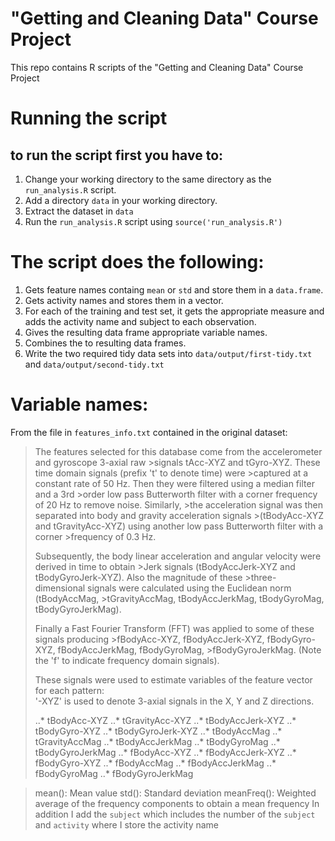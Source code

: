 # "Getting and Cleaning Data" Course Project
This repo contains R scripts of the "Getting and Cleaning Data" Course Project

# Running the script
## to run the script first you have to:

1. Change your working directory to the same directory as the `run_analysis.R` script.
2. Add a directory `data` in your working directory.
3. Extract the dataset in `data`
4. Run the `run_analysis.R` script using `source('run_analysis.R')`

# The script does the following:
1. Gets feature names containg `mean` or `std` and store them in a `data.frame`.
2. Gets activity names and stores them in a vector.
3. For each of the training and test set, it gets the appropriate measure and adds the activity name and subject to each observation.
4. Gives the resulting data frame appropriate variable names.
5. Combines the to resulting data frames.
6. Write the two required tidy data sets into `data/output/first-tidy.txt` and `data/output/second-tidy.txt`

# Variable names:
From the file in `features_info.txt` contained in the original dataset:

>The features selected for this database come from the accelerometer and gyroscope 3-axial raw >signals tAcc-XYZ and tGyro-XYZ. These time domain signals (prefix 't' to denote time) were >captured at a constant rate of 50 Hz. Then they were filtered using a median filter and a 3rd >order low pass Butterworth filter with a corner frequency of 20 Hz to remove noise. Similarly, >the acceleration signal was then separated into body and gravity acceleration signals >(tBodyAcc-XYZ and tGravityAcc-XYZ) using another low pass Butterworth filter with a corner >frequency of 0.3 Hz. 
>
>Subsequently, the body linear acceleration and angular velocity were derived in time to obtain >Jerk signals (tBodyAccJerk-XYZ and tBodyGyroJerk-XYZ). Also the magnitude of these >three-dimensional signals were calculated using the Euclidean norm (tBodyAccMag, >tGravityAccMag, tBodyAccJerkMag, tBodyGyroMag, tBodyGyroJerkMag). 
>
>Finally a Fast Fourier Transform (FFT) was applied to some of these signals producing >fBodyAcc-XYZ, fBodyAccJerk-XYZ, fBodyGyro-XYZ, fBodyAccJerkMag, fBodyGyroMag, >fBodyGyroJerkMag. (Note the 'f' to indicate frequency domain signals). 
>
>These signals were used to estimate variables of the feature vector for each pattern:  
>'-XYZ' is used to denote 3-axial signals in the X, Y and Z directions.
>
> ..* tBodyAcc-XYZ
> ..* tGravityAcc-XYZ
> ..* tBodyAccJerk-XYZ
> ..* tBodyGyro-XYZ
> ..* tBodyGyroJerk-XYZ
> ..* tBodyAccMag
> ..* tGravityAccMag
> ..* tBodyAccJerkMag
> ..* tBodyGyroMag
> ..* tBodyGyroJerkMag
> ..* fBodyAcc-XYZ
> ..* fBodyAccJerk-XYZ
> ..* fBodyGyro-XYZ
> ..* fBodyAccMag
> ..* fBodyAccJerkMag
> ..* fBodyGyroMag
> ..* fBodyGyroJerkMag


> mean(): Mean value
> std(): Standard deviation
> meanFreq(): Weighted average of the frequency components to obtain a mean frequency
In addition I add the `subject` which includes the number of the `subject` and `activity` where I store the activity name